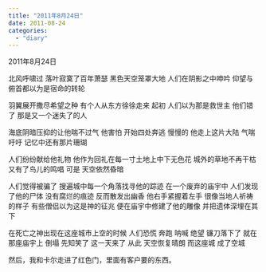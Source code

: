 ```yaml
---
title: "2011年8月24日"
date: 2011-08-24
categories: 
  - "diary"
---
```


2011年8月24日

北风呼啸过 落叶寂寞了百年萧瑟 黑色天空笼罩大地 人们在阴影之中呻吟 仰望与俯首都以为是宿命的转轮

羽翼展开撒尽希望之种 有个人从东方徐徐走来 起初 人们以为那是救世主 他们错了 那是又一个迷失了的人

海底阴暗压抑的让他喘不过气 他害怕 开始四处奔逃 慢慢的 他走上这片大陆 气喘吁吁 记忆中还有那片珊瑚

人们纷纷献给他礼物 他作为回礼在每一寸土地上中下无色花 城外的草地不再干枯 又有了鸟儿的鸣唱 可是 天空依然昏暗

人们觉得被骗了 搜遍城中每一个角落找寻他的踪迹 在一个废弃的庙宇中 人们发现了他的尸体 没有腐烂的痕迹 反而散发出幽香 他右手紧握着左手 很像当地人祈祷的样子 有些僧侣以为这是神的征兆 便在庙宇中修建了他的雕像 并把遗体深埋在其下

在死亡之神出现在这座城市上空的时候 人们恐慌 奔跑 呐喊 绝望 镰刀落下了 就在那座庙宇上 倒塌 先知笑了 这一天来了 从此 天空恢复晴朗 而这座城 成了空城

然后，我和卡尔走进了红色门，里面有客户要的东西。
